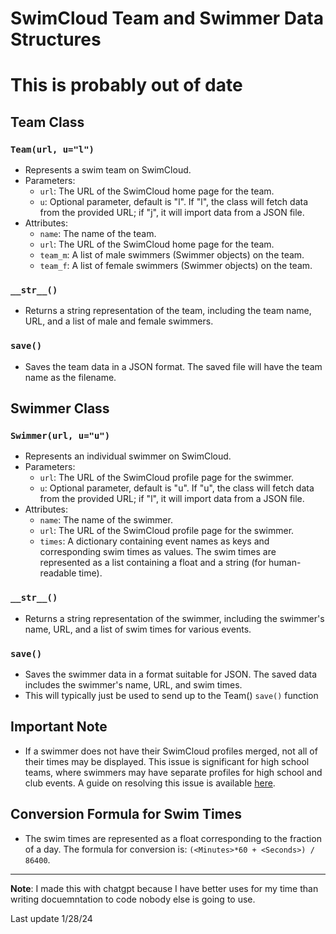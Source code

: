 # SwimCloud Team and Swimmer Data Structures
# This is probably out of date
## Team Class

### `Team(url, u="l")`
- Represents a swim team on SwimCloud.
- Parameters:
  - `url`: The URL of the SwimCloud home page for the team.
  - `u`: Optional parameter, default is "l". If "l", the class will fetch data from the provided URL; if "j", it will import data from a JSON file.
- Attributes:
  - `name`: The name of the team.
  - `url`: The URL of the SwimCloud home page for the team.
  - `team_m`: A list of male swimmers (Swimmer objects) on the team.
  - `team_f`: A list of female swimmers (Swimmer objects) on the team.

### `__str__()`
- Returns a string representation of the team, including the team name, URL, and a list of male and female swimmers.

### `save()`
- Saves the team data in a JSON format. The saved file will have the team name as the filename.

## Swimmer Class

### `Swimmer(url, u="u")`
- Represents an individual swimmer on SwimCloud.
- Parameters:
  - `url`: The URL of the SwimCloud profile page for the swimmer.
  - `u`: Optional parameter, default is "u". If "u", the class will fetch data from the provided URL; if "l", it will import data from a JSON file.
- Attributes:
  - `name`: The name of the swimmer.
  - `url`: The URL of the SwimCloud profile page for the swimmer.
  - `times`: A dictionary containing event names as keys and corresponding swim times as values. The swim times are represented as a list containing a float and a string (for human-readable time).

### `__str__()`
- Returns a string representation of the swimmer, including the swimmer's name, URL, and a list of swim times for various events.

### `save()`
- Saves the swimmer data in a format suitable for JSON. The saved data includes the swimmer's name, URL, and swim times.
- This will typically just be used to send up to the Team() `save()` function
## Important Note
- If a swimmer does not have their SwimCloud profiles merged, not all of their times may be displayed. This issue is significant for high school teams, where swimmers may have separate profiles for high school and club events. A guide on resolving this issue is available [here](https://support.swimcloud.com/hc/en-us/articles/115004776054-I-have-duplicate-profiles).

## Conversion Formula for Swim Times
- The swim times are represented as a float corresponding to the fraction of a day. The formula for conversion is: `(<Minutes>*60 + <Seconds>) / 86400`.

---

**Note**: I made this with chatgpt because I have better uses for my time than writing docuemntation to code nobody else is going to use.

Last update 1/28/24
